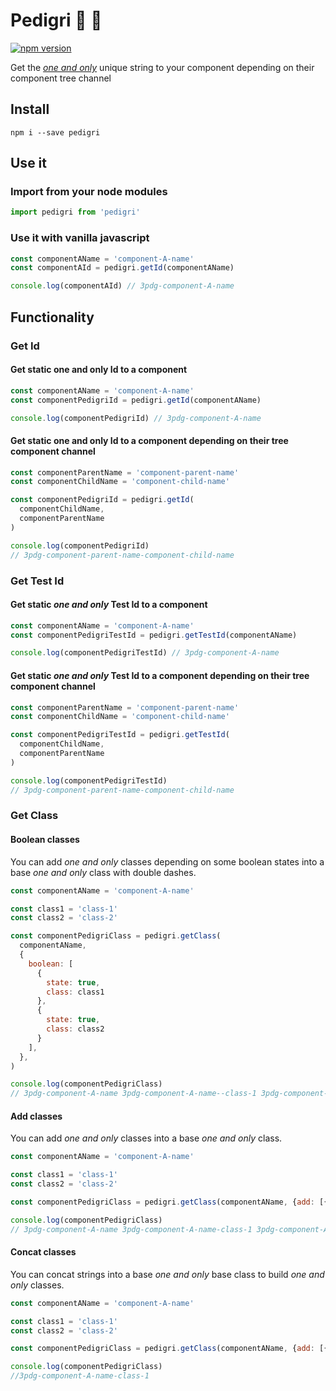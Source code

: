 # Pedigri :dog: :100:

[![npm version](https://badge.fury.io/js/pedigri.svg)](https://badge.fury.io/js/pedigri)

Get the *[one and only](https://www.youtube.com/watch?v=ZvMsp7s78Do)* unique string to your component depending on their component tree channel

## Install

```shell
npm i --save pedigri
```

## Use it

### Import from your node modules

```javascript
import pedigri from 'pedigri'
```

### Use it with vanilla javascript

```javascript
const componentAName = 'component-A-name'
const componentAId = pedigri.getId(componentAName)

console.log(componentAId) // 3pdg-component-A-name
```

## Functionality

### Get Id

#### Get static one and only Id to a component

```javascript
const componentAName = 'component-A-name'
const componentPedigriId = pedigri.getId(componentAName)

console.log(componentPedigriId) // 3pdg-component-A-name
```

#### Get static one and only Id to a component depending on their tree component channel

```javascript
const componentParentName = 'component-parent-name'
const componentChildName = 'component-child-name'

const componentPedigriId = pedigri.getId(
  componentChildName,
  componentParentName
)

console.log(componentPedigriId)
// 3pdg-component-parent-name-component-child-name
```

### Get Test Id

#### Get static *one and only* Test Id to a component

```javascript
const componentAName = 'component-A-name'
const componentPedigriTestId = pedigri.getTestId(componentAName)

console.log(componentPedigriTestId) // 3pdg-component-A-name
```

#### Get static *one and only* Test Id to a component depending on their tree component channel

```javascript
const componentParentName = 'component-parent-name'
const componentChildName = 'component-child-name'

const componentPedigriTestId = pedigri.getTestId(
  componentChildName,
  componentParentName
)

console.log(componentPedigriTestId)
// 3pdg-component-parent-name-component-child-name
```

### Get Class

#### Boolean classes

You can add *one and only* classes depending on some boolean states into a base *one and only* class with double dashes.

```javascript
const componentAName = 'component-A-name'

const class1 = 'class-1'
const class2 = 'class-2'

const componentPedigriClass = pedigri.getClass(
  componentAName,
  {
    boolean: [
      {
        state: true,
        class: class1
      },
      {
        state: true,
        class: class2
      }
    ],
  },
)

console.log(componentPedigriClass)
// 3pdg-component-A-name 3pdg-component-A-name--class-1 3pdg-component-A-name--class-2
```

#### Add classes

You can add *one and only* classes into a base *one and only* class.

```javascript
const componentAName = 'component-A-name'

const class1 = 'class-1'
const class2 = 'class-2'

const componentPedigriClass = pedigri.getClass(componentAName, {add: [{ class: class1 }, { class: class2 }]})

console.log(componentPedigriClass)
// 3pdg-component-A-name 3pdg-component-A-name-class-1 3pdg-component-A-name-class-2
```

#### Concat classes

You can concat strings into a base *one and only* base class to build *one and only* classes.

```javascript
const componentAName = 'component-A-name'

const class1 = 'class-1'
const class2 = 'class-2'

const componentPedigriClass = pedigri.getClass(componentAName, {add: [{ class: class1 }]})

console.log(componentPedigriClass)
//3pdg-component-A-name-class-1
```
